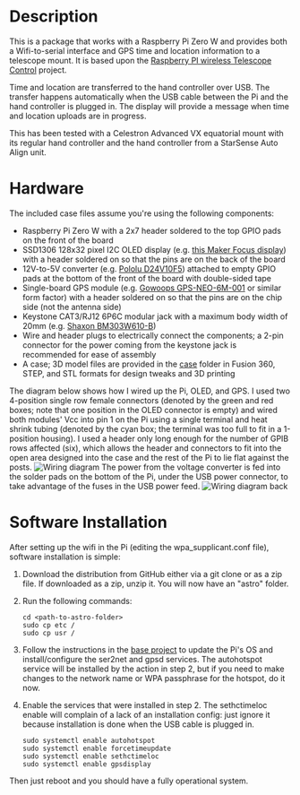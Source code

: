# Description

This is a package that works with a Raspberry Pi Zero W and provides both a Wifi-to-serial interface and GPS time and location information to a telescope mount. It is based upon the [Raspberry PI wireless Telescope Control][proj-url] project.

Time and location are transferred to the hand controller over USB. The transfer happens automatically when the USB cable between the Pi and the hand controller is plugged in. The display will provide a message when time and location uploads are in progress.

This has been tested with a Celestron Advanced VX equatorial mount with its regular hand controller and the hand controller from a StarSense Auto Align unit.

# Hardware

The included case files assume you're using the following components:  
  
* Raspberry Pi Zero W with a 2x7 header soldered to the top GPIO pads on the front of the board  
* SSD1306 128x32 pixel I2C OLED display (e.g. [this Maker Focus display][oled-url]) with a header soldered on so that the pins are on the back of the board  
* 12V-to-5V converter (e.g. [Pololu D24V10F5][conv-url]) attached to empty GPIO pads at the bottom of the front of the board with double-sided tape  
* Single-board GPS module (e.g. [Gowoops GPS-NEO-6M-001][gps-url] or similar form factor) with a header soldered on so that the pins are on the chip side (not the antenna side)
* Keystone CAT3/RJ12 6P6C modular jack with a maximum body width of 20mm (e.g. [Shaxon BM303W610-B][jack-url])
* Wire and header plugs to electrically connect the components; a 2-pin connector for the power coming from the keystone jack is recommended for ease of assembly
* A case; 3D model files are provided in the [case][case-dir] folder in Fusion 360, STEP, and STL formats for design tweaks and 3D printing

The diagram below shows how I wired up the Pi, OLED, and GPS. I used two 4-position single row female connectors (denoted by the green and red boxes; note that one position in the OLED connector is empty) and wired both modules' Vcc into pin 1 on the Pi using a single terminal and heat shrink tubing (denoted by the cyan box; the terminal was too full to fit in a 1-position housing). I used a header only long enough for the number of GPIB rows affected (six), which allows the header and connectors to fit into the open area designed into the case and the rest of the Pi to lie flat against the posts.
![Wiring diagram](./Module-wiring-diagram.png)
The power from the voltage converter is fed into the solder pads on the bottom of the Pi, under the USB power connector, to take advantage of the fuses in the USB power feed.
![Wiring diagram back](./Module-wiring-diagram-back.png)

# Software Installation

After setting up the wifi in the Pi (editing the wpa_supplicant.conf file), software installation is simple:

1. Download the distribution from GitHub either via a git clone or as a zip file. If downloaded as a zip, unzip it. You will now have an "astro" folder.  
2. Run the following commands:  

	`cd <path-to-astro-folder>`  
	`sudo cp etc /`  
	`sudo cp usr /`  
3. Follow the instructions in the [base project][proj-url] to update the Pi's OS and install/configure the ser2net and gpsd services. The
autohotspot service will be installed by the action in step 2, but if you need to make changes to the network name or WPA passphrase for the hotspot, do it now.
4. Enable the services that were installed in step 2. The sethctimeloc enable will complain of a lack of an installation config: just ignore it because installation is done when the USB cable is plugged in.  

	`sudo systemctl enable autohotspot`  
	`sudo systemctl enable forcetimeupdate`  
	`sudo systemctl enable sethctimeloc`  
	`sudo systemctl enable gpsdisplay`  

Then just reboot and you should have a fully operational system.

[proj-url]: https://hackaday.io/project/162681-raspberry-pi-wireless-telescope-control
[oled-url]: https://smile.amazon.com/gp/product/B079BN2J8V/
[conv-url]: https://www.pololu.com/product/2831
[gps-url]: https://smile.amazon.com/gp/product/B01AW5QYES/
[jack-url]: https://smile.amazon.com/Shaxon-Cat3-Keystone-White-BM303W610-B/dp/B00J8D0LT0/  
[case-dir]: ./case

